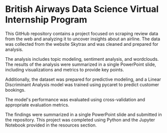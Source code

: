 # British Airways Data Science Virtual Internship Program

This GitHub repository contains a project focused on scraping review data from the web and analyzing it to uncover insights about an airline. The data was collected from the website Skytrax and was cleaned and prepared for analysis.

The analysis includes topic modeling, sentiment analysis, and wordclouds. The results of the analysis were summarized in a single PowerPoint slide, including visualizations and metrics to provide key points.

Additionally, the dataset was prepared for predictive modeling, and a Linear Discriminant Analysis model was trained using pycaret to predict customer bookings.

The model's performance was evaluated using cross-validation and appropriate evaluation metrics.

The findings were summarized in a single PowerPoint slide and submitted in the repository. This project was completed using Python and the Jupyter Notebook provided in the resources section.
